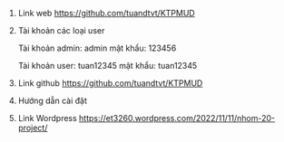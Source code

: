 1. Link web
https://github.com/tuandtvt/KTPMUD

2. Tài khoản các loại user

   Tài khoản admin: admin    mật khẩu: 123456

   Tài khoản user:  tuan12345  mật khẩu: tuan12345

3. Link github
https://github.com/tuandtvt/KTPMUD

4. Hướng dẫn cài đặt

5. Link Wordpress 
https://et3260.wordpress.com/2022/11/11/nhom-20-project/

